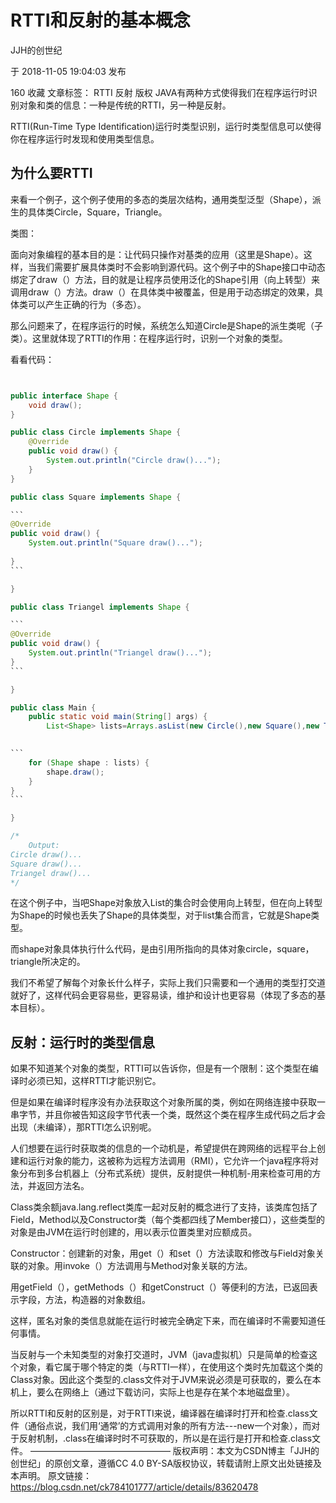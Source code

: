 # RTTI和反射的基本概念

JJH的创世纪

于 2018-11-05 19:04:03 发布

160
 收藏
文章标签： RTTI 反射
版权
JAVA有两种方式使得我们在程序运行时识别对象和类的信息：一种是传统的RTTI，另一种是反射。

RTTI(Run-Time Type Identification)运行时类型识别，运行时类型信息可以使得你在程序运行时发现和使用类型信息。

## 为什么要RTTI

来看一个例子，这个例子使用的多态的类层次结构，通用类型泛型（Shape），派生的具体类Circle，Square，Triangle。

类图：



面向对象编程的基本目的是：让代码只操作对基类的应用（这里是Shape）。这样，当我们需要扩展具体类时不会影响到源代码。这个例子中的Shape接口中动态绑定了draw（）方法，目的就是让程序员使用泛化的Shape引用（向上转型）来调用draw（）方法。draw（）在具体类中被覆盖，但是用于动态绑定的效果，具体类可以产生正确的行为（多态）。

那么问题来了，在程序运行的时候，系统怎么知道Circle是Shape的派生类呢（子类）。这里就体现了RTTI的作用：在程序运行时，识别一个对象的类型。

看看代码：

```java


public interface Shape {
	void draw();
}

public class Circle implements Shape {
	@Override
	public void draw() {
		System.out.println("Circle draw()...");
	}
}

public class Square implements Shape {

​```
@Override
public void draw() {
	System.out.println("Square draw()...");
 
}
​```

}

public class Triangel implements Shape {

​```
@Override
public void draw() {
	System.out.println("Triangel draw()...");
}
​```

}

public class Main {
	public static void main(String[] args) {
		List<Shape> lists=Arrays.asList(new Circle(),new Square(),new Triangel());
		

​```
	for (Shape shape : lists) {
		shape.draw();
	}
}
​```

}

/*
    Output:
Circle draw()...
Square draw()...
Triangel draw()...
*/
```




在这个例子中，当吧Shape对象放入List<Shape>的集合时会使用向上转型，但在向上转型为Shape的时候也丢失了Shape的具体类型，对于list集合而言，它就是Shape类型。

而shape对象具体执行什么代码，是由引用所指向的具体对象circle，square，triangle所决定的。

我们不希望了解每个对象长什么样子，实际上我们只需要和一个通用的类型打交道就好了，这样代码会更容易些，更容易读，维护和设计也更容易（体现了多态的基本目标）。

## 反射：运行时的类型信息
如果不知道某个对象的类型，RTTI可以告诉你，但是有一个限制：这个类型在编译时必须已知，这样RTTI才能识别它。

但是如果在编译时程序没有办法获取这个对象所属的类，例如在网络连接中获取一串字节，并且你被告知这段字节代表一个类，既然这个类在程序生成代码之后才会出现（未编译），那RTTI怎么识别呢。

人们想要在运行时获取类的信息的一个动机是，希望提供在跨网络的远程平台上创建和运行对象的能力，这被称为远程方法调用（RMI），它允许一个java程序将对象分布到多台机器上（分布式系统）提供，反射提供一种机制-用来检查可用的方法，并返回方法名。

Class类余额java.lang.reflect类库一起对反射的概念进行了支持，该类库包括了Field，Method以及Constructor类（每个类都四线了Member接口），这些类型的对象是由JVM在运行时创建的，用以表示位置类里对应额成员。

Constructor：创建新的对象，用get（）和set（）方法读取和修改与Field对象关联的对象。用invoke（）方法调用与Method对象关联的方法。

用getField（），getMethods（）和getConstruct（）等便利的方法，已返回表示字段，方法，构造器的对象数组。

这样，匿名对象的类信息就能在运行时被完全确定下来，而在编译时不需要知道任何事情。

当反射与一个未知类型的对象打交道时，JVM（java虚拟机）只是简单的检查这个对象，看它属于哪个特定的类（与RTTI一样），在使用这个类时先加载这个类的Class对象。因此这个类型的.class文件对于JVM来说必须是可获取的，要么在本机上，要么在网络上（通过下载访问，实际上也是存在某个本地磁盘里）。

所以RTTI和反射的区别是，对于RTTI来说，编译器在编译时打开和检查.class文件（通俗点说，我们用‘通常’的方式调用对象的所有方法---new一个对象），而对于反射机制，.class在编译时时不可获取的，所以是在运行是打开和检查.class文件。
————————————————
版权声明：本文为CSDN博主「JJH的创世纪」的原创文章，遵循CC 4.0 BY-SA版权协议，转载请附上原文出处链接及本声明。
原文链接：https://blog.csdn.net/ck784101777/article/details/83620478
